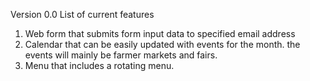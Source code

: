 Version 0.0
List of current features
1) Web form that submits form input data to specified email address
2) Calendar that can be easily updated with events for the month. the events will mainly be farmer markets and fairs.
3) Menu that includes a rotating menu. 
